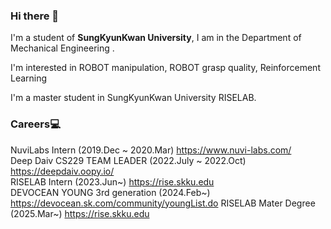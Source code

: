 <h3> Hi there 👋 </h3>

<p>
I'm a student of <b>SungKyunKwan University</b>, I am in the Department of Mechanical Engineering . 
</p>
<p>
I'm interested in ROBOT manipulation, ROBOT grasp quality, Reinforcement Learning
<p>
I'm a master student in SungKyunKwan University RISELAB.
</p>

### Careers💻
NuviLabs Intern (2019.Dec ~ 2020.Mar) https://www.nuvi-labs.com/ </br>
Deep Daiv CS229 TEAM LEADER (2022.July ~ 2022.Oct) https://deepdaiv.oopy.io/ </br>
RISELAB Intern (2023.Jun~) https://rise.skku.edu </br>
DEVOCEAN YOUNG 3rd generation (2024.Feb~) https://devocean.sk.com/community/youngList.do
RISELAB Mater Degree (2025.Mar~) https://rise.skku.edu </br>


